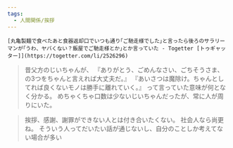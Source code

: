 ```yaml
---
tags:
  - 人間関係/挨拶
---
```

	[丸亀製麺で食べたあと食器返却口でいつも通り｢ご馳走様でした｣と言ったら後ろのサラリーマンが｢うわ、ヤバくない？飯屋でご馳走様とか｣とか言っていた - Togetter [トゥギャッター]](https://togetter.com/li/2526296)
>昔父方のじいちゃんが、 『ありがとう、ごめんなさい、ごちそうさま、の3つをちゃんと言えれば大丈夫だ。』 『あいさつは魔除け。ちゃんとしてれば良くないモノは勝手に離れていく。』 って言っていた意味が何となく分かる。 めちゃくちゃ口数は少ないじいちゃんだったが、常に人が周りにいた。

>挨拶、感謝、謝罪ができない人とは付き合いたくない。 社会人なら尚更ね。 そういう人ってだいたい話が通じないし、自分のことしか考えてない場合が多い

